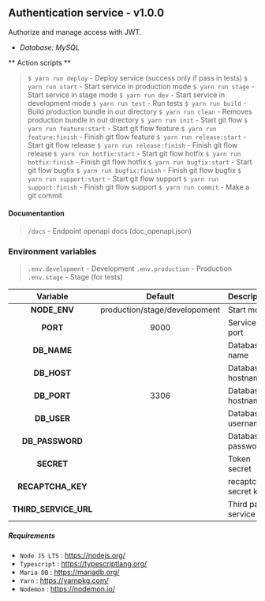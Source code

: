 ## Authentication service - v1.0.0

Authorize and manage access with JWT.

- *Database: MySQL*

** Action scripts **
> `$ yarn run deploy` - Deploy service (success only if pass in tests)
> `$ yarn run start` - Start service in production mode
> `$ yarn run stage` - Start service in stage mode
> `$ yarn run dev` - Start service in development mode
> `$ yarn run test` - Run tests
> `$ yarn run build` - Build production bundle in out directory 
> `$ yarn run clean` - Removes production bundle in out directory
> `$ yarn run init` - Start git flow
> `$ yarn run feature:start` - Start git flow feature
> `$ yarn run feature:finish` - Finish git flow feature
> `$ yarn run release:start` - Start git flow release
> `$ yarn run release:finish` - Finish git flow release
> `$ yarn run hotfix:start` - Start git flow hotfix
> `$ yarn run hotfix:finish` - Finish git flow hotfix
> `$ yarn run bugfix:start` - Start git flow bugfix
> `$ yarn run bugfix:finish` - Finish git flow bugfix
> `$ yarn run support:start` - Start git flow support
> `$ yarn run support:finish` - Finish git flow support
> `$ yarn run commit` - Make a git commit

#### Documentantion
> `/docs` - Endpoint openapi docs (doc_openapi.json)

### Environment variables
> `.env.development` - Development
> `.env.production` - Production
> `.env.stage` - Stage (for tests)

|Variable             |Default                      |Description           |
|:-------------------:|:---------------------------:|----------------------|
|**NODE_ENV**         |production/stage/developoment|Start mode            |
|**PORT**             |9000                         |Service port          |
|**DB_NAME**          |                             |Database name         |
|**DB_HOST**          |                             |Database hostname     |
|**DB_PORT**          |3306                         |Database hostname     |
|**DB_USER**          |                             |Database username     |
|**DB_PASSWORD**      |                             |Database password     |
|**SECRET**           |                             |Token secret          |
|**RECAPTCHA_KEY**    |                             |recaptcha secret key  |
|**THIRD_SERVICE_URL**|                             |Third part service url|

##### Requirements
- `Node JS LTS` : <https://nodejs.org/> 
- `Typescript` : <https://typescriptlang.org/> 
- `Maria DB` : <https://mariadb.org/> 
- `Yarn` : <https://yarnpkg.com/> 
- `Nodemon` : <https://nodemon.io/> 